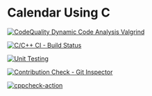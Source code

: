 # Calendar Using C

[![CodeQuality Dynamic Code Analysis Valgrind](https://github.com/sami-ks-ha/Calendar-using-C/actions/workflows/valgrind.yml/badge.svg)](https://github.com/sami-ks-ha/Calendar-using-C/actions/workflows/valgrind.yml)

[![C/C++ CI - Build Status](https://github.com/sami-ks-ha/Calendar-using-C/actions/workflows/c-build.yml/badge.svg)](https://github.com/sami-ks-ha/Calendar-using-C/actions/workflows/c-build.yml)

[![Unit Testing](https://github.com/sami-ks-ha/Calendar-using-C/actions/workflows/unit-test.yml/badge.svg)](https://github.com/sami-ks-ha/Calendar-using-C/actions/workflows/unit-test.yml)

[![Contribution Check - Git Inspector](https://github.com/sami-ks-ha/Calendar-using-C/actions/workflows/gitinspector.yml/badge.svg)](https://github.com/sami-ks-ha/Calendar-using-C/actions/workflows/gitinspector.yml)


[![cppcheck-action](https://github.com/sami-ks-ha/Calendar-using-C/actions/workflows/cppcheck.yml/badge.svg)](https://github.com/sami-ks-ha/Calendar-using-C/actions/workflows/cppcheck.yml)




